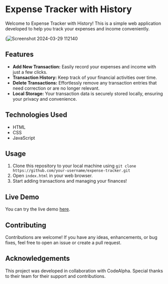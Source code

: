 # Expense Tracker with History

Welcome to Expense Tracker with History! This is a simple web application developed to help you track your expenses and income conveniently.

(![Screenshot 2024-03-29 112140](https://github.com/GN-coding/CodeAlpha_ExpenseTraker/assets/159869920/7bb357cc-e63a-49fd-b378-7ff8060d477c)

## Features

- **Add New Transaction:** Easily record your expenses and income with just a few clicks.
- **Transaction History:** Keep track of your financial activities over time.
- **Delete Transactions:** Effortlessly remove any transaction entries that need correction or are no longer relevant.
- **Local Storage:** Your transaction data is securely stored locally, ensuring your privacy and convenience.

## Technologies Used

- HTML
- CSS
- JavaScript

## Usage

1. Clone this repository to your local machine using `git clone https://github.com/your-username/expense-tracker.git`
2. Open `index.html` in your web browser.
3. Start adding transactions and managing your finances!

## Live Demo

You can try the live demo [here](https://gnexpensetraker.netlify.app).

## Contributing

Contributions are welcome! If you have any ideas, enhancements, or bug fixes, feel free to open an issue or create a pull request.


## Acknowledgements

This project was developed in collaboration with CodeAlpha. Special thanks to their team for their support and contributions.
